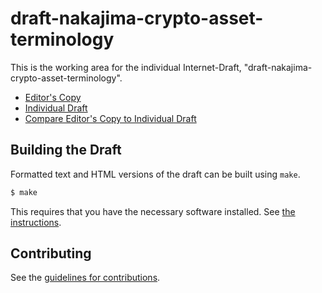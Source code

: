 # draft-nakajima-crypto-asset-terminology

This is the working area for the individual Internet-Draft, "draft-nakajima-crypto-asset-terminology".

* [Editor's Copy](https://cgtf.github.io/draft-nakajima-crypto-asset-terminology/#go.draft-nakajima-crypto-asset-terminology.html)
* [Individual Draft](https://tools.ietf.org/html/draft-nakajima-crypto-asset-terminology)
* [Compare Editor's Copy to Individual Draft](https://cgtf.github.io/draft-nakajima-crypto-asset-terminology/#go.draft-nakajima-crypto-asset-terminology.diff)

## Building the Draft

Formatted text and HTML versions of the draft can be built using `make`.

```sh
$ make
```

This requires that you have the necessary software installed.  See
[the instructions](https://github.com/martinthomson/i-d-template/blob/master/doc/SETUP.md).


## Contributing

See the
[guidelines for contributions](https://github.com/cgtf/draft-nakajima-crypto-asset-terminology/blob/master/CONTRIBUTING.md).
